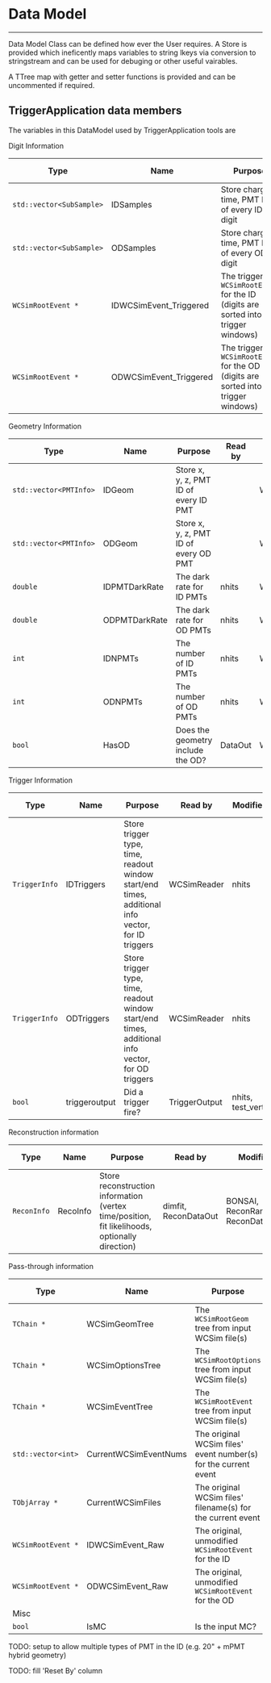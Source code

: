 # Data Model
*************************

Data Model Class can be defined how ever the User requires. A Store is provided which ineficently maps variables to string lkeys via conversion to stringstream and can be used for debuging or other useful vairables.

A TTree map with getter and setter functions is provided and can be uncommented if required.

## TriggerApplication data members

The variables in this DataModel used by TriggerApplication tools are

Digit Information

| Type                      | Name                | Purpose | Read by | Modified by | Reset by |
| ------------------------- | ------------------- | ------- | ------- | ----------- | -------- |
|  `std::vector<SubSample>` | IDSamples           | Store charge, time, PMT ID of every ID digit | nhits | WCSimReader, WCSimASCIReader |
|  `std::vector<SubSample>` | ODSamples           | Store charge, time, PMT ID of every OD digit | nhits | WCSimReader |
|  `WCSimRootEvent *`       | IDWCSimEvent_Triggered      | The triggered `WCSimRootEvent` for the ID (digits are sorted into trigger windows) | BONSAI | DataOut |
|  `WCSimRootEvent *`       | ODWCSimEvent_Triggered      | The triggered `WCSimRootEvent` for the OD (digits are sorted into trigger windows) | | DataOut |

 Geometry Information

| Type                      | Name                | Purpose | Read by | Modified by | Reset by |
| ------------------------- | ------------------- | ------- | ------- | ----------- | -------- |
|  `std::vector<PMTInfo>`   | IDGeom              | Store x, y, z, PMT ID of every ID PMT        | | WCSimReader |
|  `std::vector<PMTInfo>`   | ODGeom              | Store x, y, z, PMT ID of every OD PMT        | | WCSimReader |
|  `double`                 | IDPMTDarkRate       | The dark rate for ID PMTs | nhits | WCSimReader |
|  `double`                 | ODPMTDarkRate       | The dark rate for OD PMTs | nhits | WCSimReader |
|  `int`                    | IDNPMTs             | The number of ID PMTs     | nhits | WCSimReader |
|  `int`                    | ODNPMTs             | The number of OD PMTs     | nhits | WCSimReader |
|  `bool`                   | HasOD             | Does the geometry include the OD? | DataOut | WCSimReader |

Trigger Information

| Type                      | Name                | Purpose | Read by | Modified by | Reset by |
| ------------------------- | ------------------- | ------- | ------- | ----------- | -------- |
|  `TriggerInfo`            | IDTriggers          | Store trigger type, time, readout window start/end times, additional info vector, for ID triggers | WCSimReader | nhits |
|  `TriggerInfo`            | ODTriggers          | Store trigger type, time, readout window start/end times, additional info vector, for OD triggers | WCSimReader | nhits |
|  `bool`                   | triggeroutput       | Did a trigger fire?       | TriggerOutput | nhits, test_vertices |

Reconstruction information

| Type                      | Name                | Purpose | Read by | Modified by | Reset by |
| ------------------------- | ------------------- | ------- | ------- | ----------- | -------- |
|  `ReconInfo`              | RecoInfo            | Store reconstruction information (vertex time/position, fit likelihoods, optionally direction) | dimfit, ReconDataOut | BONSAI, ReconRandomiser, ReconDataIn |

Pass-through information

| Type                      | Name                | Purpose | Read by | Modified by | Reset by |
| ------------------------- | ------------------- | ------- | ------- | ----------- | -------- |
|  `TChain *`               | WCSimGeomTree       | The `WCSimRootGeom` tree from input WCSim file(s)    | DataOut, BONSAI | WCSimReader |
|  `TChain *`               | WCSimOptionsTree    | The `WCSimRootOptions` tree from input WCSim file(s) | DataOut | WCSimReader |
|  `TChain *`               | WCSimEventTree      | The `WCSimRootEvent` tree from input WCSim file(s)   | | WCSimReader |
|  `std::vector<int>`       | CurrentWCSimEventNums | The original WCSim files' event number(s) for the current event | DataOut | WCSimReader |
|  `TObjArray *`            | CurrentWCSimFiles     | The original WCSim files' filename(s) for the current event     | DataOut | WCSimReader |
|  `WCSimRootEvent *`       | IDWCSimEvent_Raw      | The original, unmodified `WCSimRootEvent` for the ID | DataOut | WCSimReader |
|  `WCSimRootEvent *`       | ODWCSimEvent_Raw      | The original, unmodified `WCSimRootEvent` for the OD | DataOut | WCSimReader |
| Misc |
|  `bool`                   | IsMC              | Is the input MC? | | WCSimReader |
 
TODO: setup to allow multiple types of PMT in the ID (e.g. 20" + mPMT hybrid geometry)

TODO: fill 'Reset By' column
